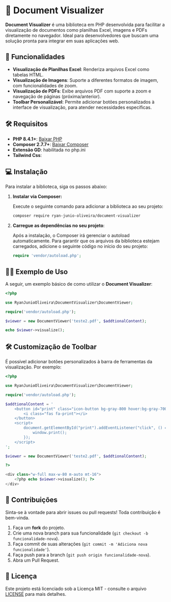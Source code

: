 
# 📄 Document Visualizer

**Document Visualizer** é uma biblioteca em PHP desenvolvida para facilitar a visualização de documentos como planilhas Excel, imagens e PDFs diretamente no navegador. Ideal para desenvolvedores que buscam uma solução pronta para integrar em suas aplicações web.

## 🚀 Funcionalidades

- **Visualização de Planilhas Excel**: Renderiza arquivos Excel como tabelas HTML.
- **Visualização de Imagens**: Suporte a diferentes formatos de imagem, com funcionalidades de zoom.
- **Visualização de PDFs**: Exibe arquivos PDF com suporte a zoom e navegação de páginas (próxima/anterior).
- **Toolbar Personalizável**: Permite adicionar botões personalizados à interface de visualização, para atender necessidades específicas.

## 🛠 Requisitos

- **PHP 8.4.1+**: [Baixar PHP](https://windows.php.net/downloads/releases/php-8.4.1-nts-Win32-vs17-x64.zip)
- **Composer 2.7.7+**: [Baixar Composer](https://getcomposer.org/Composer-Setup.exe)
- **Extensão GD**: habilitada no php.ini
- **Tailwind Css**: 

## 💻 Instalação

Para instalar a biblioteca, siga os passos abaixo:

1. **Instalar via Composer:**

   Execute o seguinte comando para adicionar a biblioteca ao seu projeto:

   ```bash
   composer require ryan-junio-oliveira/document-visualizer
   ```

2. **Carregue as dependências no seu projeto**:

   Após a instalação, o Composer irá gerenciar o autoload automaticamente. Para garantir que os arquivos da biblioteca estejam carregados, adicione o seguinte código no início do seu projeto:

   ```php
   require 'vendor/autoload.php';
   ```

## 🧑‍💻 Exemplo de Uso

A seguir, um exemplo básico de como utilizar o **Document Visualizer**:

```php
<?php

use RyanJunioOliveira\DocumentVisualizer\DocumentViewer;

require('vendor/autoload.php');

$viewer = new DocumentViewer('teste2.pdf', $addtionalContent);

echo $viewer->visualize();
```

## 🛠 Customização de Toolbar

É possível adicionar botões personalizados à barra de ferramentas da visualização. Por exemplo:

```php
<?php

use RyanJunioOliveira\DocumentVisualizer\DocumentViewer;

require('vendor/autoload.php');

$addtionalContent = '
    <button id="print" class="icon-button bg-gray-800 hover:bg-gray-700 text-white font-bold py-2 px-4 rounded-md shadow transition-transform transform hover:scale-105">
        <i class="fas fa-print"></i>
    </button>
    <script>
        document.getElementById("print").addEventListener("click", () => {
            window.print();
        });
    </script>
';

$viewer = new DocumentViewer('teste2.pdf', $addtionalContent);

?>

<div class="w-full max-w-80 m-auto mt-16">
    <?php echo $viewer->visualize(); ?>
</div>
```

## 🤝 Contribuições

Sinta-se à vontade para abrir issues ou pull requests! Toda contribuição é bem-vinda.

1. Faça um **fork** do projeto.
2. Crie uma nova branch para sua funcionalidade (`git checkout -b funcionalidade-nova`).
3. Faça commit de suas alterações (`git commit -m 'Adiciona nova funcionalidade'`).
4. Faça push para a branch (`git push origin funcionalidade-nova`).
5. Abra um Pull Request.

## 📄 Licença

Este projeto está licenciado sob a Licença MIT - consulte o arquivo [LICENSE](LICENSE) para mais detalhes.

